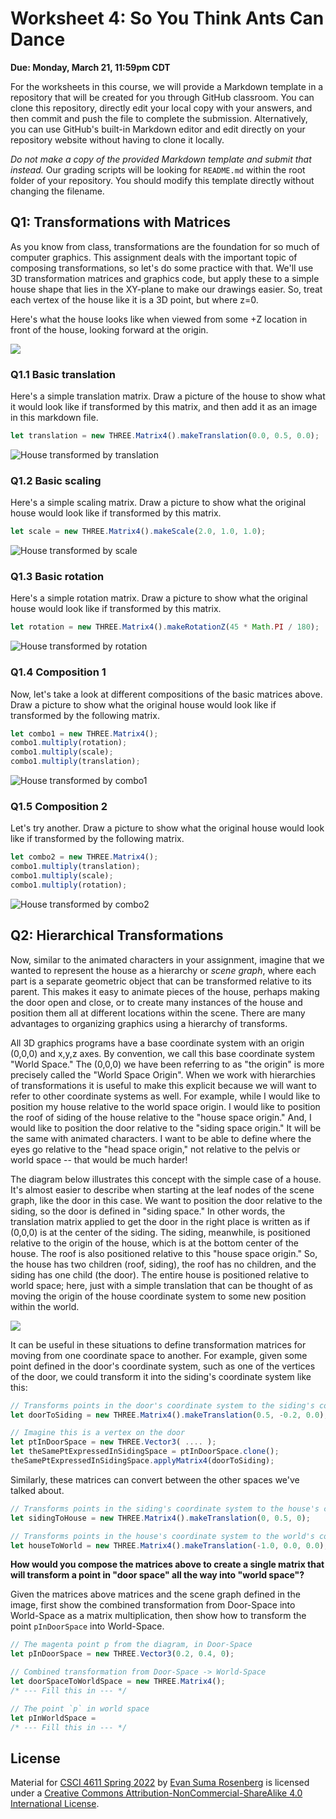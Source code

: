 # Worksheet 4: So You Think Ants Can Dance

**Due: Monday, March 21, 11:59pm CDT**

For the worksheets in this course, we will provide a Markdown template in a repository that will be created for you through GitHub classroom.  You can clone this repository, directly edit your local copy with your answers, and then commit and push the file to complete the submission.  Alternatively, you can use GitHub's built-in Markdown editor and edit directly on your repository website without having to clone it locally. 

*Do not make a copy of the provided Markdown template and submit that instead.* Our grading scripts will be looking for `README.md` within the root folder of your repository.  You should modify this template directly without changing the filename.



## Q1: Transformations with Matrices

As you know from class, transformations are the foundation for so much of computer graphics.  This assignment deals with the important topic of composing transformations, so let's do some practice with that.  We'll use 3D transformation matrices and graphics code, but apply these to a simple house shape that lies in the XY-plane to make our drawings easier.  So, treat each vertex of the house like it is a 3D point, but where z=0.

Here's what the house looks like when viewed from some +Z location in front of the house, looking forward at the origin.



![](./images/house.svg)



### Q1.1 Basic translation

Here's a simple translation matrix.  Draw a picture of the house to show what it would look like if transformed by this matrix, and then add it as an image in this markdown file.

```typescript
let translation = new THREE.Matrix4().makeTranslation(0.0, 0.5, 0.0);
```

![House transformed by translation](./images/file-path-to-your-image)



### Q1.2 Basic scaling

Here's a simple scaling matrix.  Draw a picture to show what the original house would look like if transformed by this matrix.

```typescript
let scale = new THREE.Matrix4().makeScale(2.0, 1.0, 1.0);
```

![House transformed by scale](./images/file-path-to-your-image)



### Q1.3 Basic rotation

Here's a simple rotation matrix.  Draw a picture to show what the original house would look like if transformed by this matrix.

```typescript
let rotation = new THREE.Matrix4().makeRotationZ(45 * Math.PI / 180);
```

![House transformed by rotation](./images/file-path-to-your-image)



### Q1.4 Composition 1

Now, let's take a look at different compositions of the basic matrices above.  Draw a picture to show what the original house would look like if transformed by the following matrix.

```typescript
let combo1 = new THREE.Matrix4();
combo1.multiply(rotation);
combo1.multiply(scale);
combo1.multiply(translation);
```

![House transformed by combo1](./images/file-path-to-your-image)



### Q1.5 Composition 2

Let's try another.  Draw a picture to show what the original house would look like if transformed by the following matrix.

```typescript
let combo2 = new THREE.Matrix4();
combo1.multiply(translation);
combo1.multiply(scale);
combo1.multiply(rotation);
```

![House transformed by combo2](./images/file-path-to-your-image)



## Q2: Hierarchical Transformations

Now, similar to the animated characters in your assignment, imagine that we wanted to represent the house as a hierarchy or *scene graph*, where each part is a separate geometric object that can be transformed relative to its parent.  This makes it easy to animate pieces of the house, perhaps making the door open and close, or to create many instances of the house and position them all at different locations within the scene.  There are many advantages to organizing graphics using a hierarchy of transforms.

All 3D graphics programs have a base coordinate system with an origin (0,0,0) and x,y,z axes.  By convention, we call this base coordinate system "World Space."  The (0,0,0) we have been referring to as "the origin" is more precisely called the "World Space Origin".  When we work with hierarchies of transformations it is useful to make this explicit because we will want to refer to other coordinate systems as well.  For example, while I would like to position my house relative to the world space origin.  I would like to position the roof of siding of the house relative to the "house space origin."  And, I would like to position the door relative to the "siding space origin."  It will be the same with animated characters.  I want to be able to define where the eyes go relative to the "head space origin," not relative to the pelvis or world space -- that would be much harder!

The diagram below illustrates this concept with the simple case of a house.  It's almost easier to describe when starting at the leaf nodes of the scene graph, like the door in this case.  We want to position the door relative to the siding, so the door is defined in "siding space." In other words, the translation matrix applied to get the door in the right place is written as if (0,0,0) is at the center of the siding.  The siding, meanwhile, is positioned relative to the origin of the house, which is at the bottom center of the house.  The roof is also positioned relative to this "house space origin."  So, the house has two children (roof, siding), the roof has no children, and the siding has one child (the door).  The entire house is positioned relative to world space; here, just with a simple translation that can be thought of as moving the origin of the house coordinate system to some new position within the world.



![](./images/house_hierarchical.svg)



It can be useful in these situations to define transformation matrices for moving from one coordinate space to another.  For example, given some point defined in the door's coordinate system, such as one of the vertices of the door, we could transform it into the siding's coordinate system like this:

```typescript
// Transforms points in the door's coordinate system to the siding's coordinate system.
let doorToSiding = new THREE.Matrix4().makeTranslation(0.5, -0.2, 0.0);

// Imagine this is a vertex on the door
let ptInDoorSpace = new THREE.Vector3( .... );
let theSamePtExpressedInSidingSpace = ptInDoorSpace.clone();
theSamePtExpressedInSidingSpace.applyMatrix4(doorToSiding);
```

Similarly, these matrices can convert between the other spaces we've talked about.

```typescript
// Transforms points in the siding's coordinate system to the house's coordinate system
let sidingToHouse = new THREE.Matrix4().makeTranslation(0, 0.5, 0);

// Transforms points in the house's coordinate system to the world's coordinate system.
let houseToWorld = new THREE.Matrix4().makeTranslation(-1.0, 0.0, 0.0);
```

**How would you compose the matrices above to create a single matrix that will transform a point in "door space" all the way into "world space"?**


Given the matrices above matrices and the scene graph defined in the image, first show the combined transformation from Door-Space into World-Space as a matrix multiplication, then show how to transform the point `pInDoorSpace` into World-Space. 

```typescript
// The magenta point p from the diagram, in Door-Space
let pInDoorSpace = new THREE.Vector3(0.2, 0.4, 0);

// Combined transformation from Door-Space -> World-Space
let doorSpaceToWorldSpace = new THREE.Matrix4();
/* --- Fill this in --- */

// The point `p` in world space
let pInWorldSpace = 
/* --- Fill this in --- */
```



## License

Material for [CSCI 4611 Spring 2022](https://canvas.umn.edu/courses/290928/assignments/syllabus) by [Evan Suma Rosenberg](https://illusioneering.umn.edu/) is licensed under a [Creative Commons Attribution-NonCommercial-ShareAlike 4.0 International License](http://creativecommons.org/licenses/by-nc-sa/4.0/).